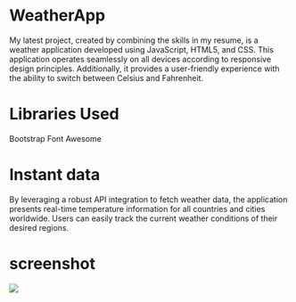 
<h1>WeatherApp</h1>

My latest project, created by combining the skills in my resume, is a weather application developed using JavaScript, HTML5, and CSS. This application operates seamlessly on all devices according to responsive design principles. Additionally, it provides a user-friendly experience with the ability to switch between Celsius and Fahrenheit.

<h1>Libraries Used</h1>

Bootstrap
Font Awesome

<h1>Instant data</h1>

By leveraging a robust API integration to fetch weather data, the application presents real-time temperature information for all countries and cities worldwide. Users can easily track the current weather conditions of their desired regions.

<h1>screenshot</h1>

![](hava.gif)